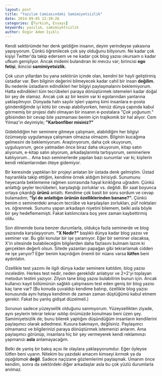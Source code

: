 ```yaml
---
layout: post
title: "Yazılım Camiasındaki Samimiyetsizlik"
date: 2014-09-05 22:39:28
categories: [Turkish, Essays]
keywords: yazılım, samimiyetsizlik
author: Özgür Adem Işıklı
---
```


Kendi sektörümde her denk geldiğim insanın, deyim yerindeyse yakasına yapışıyorum. Çünkü öğrenilecek çok şey olduğunu biliyorum. Ne kadar çok kişiyi Twitter'da takip edersem ve ne kadar çok blog yazısı okursam o kadar ufkum genişliyor. Ancak midemi bulandıran iki mevzu var; birincisi **ego fetişi**, ikincisi **samimiyetsizlik.**

Çok uzun yıllardan bu yana sektörün içinde olan, kendini bir hayli geliştirmiş üstadlar var. Ben bilginin değerini bilmeyecek kadar cahil bir insan **değilim.** Bu nedenle üstadların edindikleri her bilgiyi paylaşmalarını beklemiyorum. Hatta edindikleri tüm tecrübeleri paraya dönüştürmek istemeleri kadar doğal bir şey de olamaz. Ancak çok az bir kesim var ki egolarından yanlarına yaklaşılmıyor. Dünyada hatrı sayılır işleri yapmış kimi insanlara e-posta gönderdiğimde iyi kötü bir cevap alabiliyorken, henüz dünya çapında kabul görmemiş bir projesi dahi olmayan bir insanın e-postalara _"Çok yoğunum."_ gibisinden bir cevap bile yazmaması benim için trajikomik bir hal alıyor. Cem Yılmaz'ın deyimiyle; **"Karbonfiber misiniz?"**

Gidebildiğim her seminere gitmeye çalışmam, alabildiğim her bilgiyi özümseyip uygulamaya çalışmam olmazsa olmazım. Bilginin kucağıma gelmesini de beklemiyorum. Araştırıyorum, daha çok okuyorum, uyguluyorum, gece yatmadan önce biraz daha okuyorum, kitap satın alıyorum, e-kitap satın alıyorum, arkadaşlarımla tartışıyorum, seminerlere katılıyorum... Ama bazı seminerlerde yapılan bazı sunumlar var ki; kişilerin kendi reklamlarından öteye gidemiyor.

Bir keresinde yaptıkları bir projeyi anlatan bir üstada denk gelmiştim. Üstad hayranlıkla takip ettiğim, kendime örnek aldığım birisiydi. Sunumunu heyecanla beklememe rağmen sonrasında hayal kırıklığına uğradım. Çünkü anlattığı şeyler tecrübeleri, karşılaştığı zorluklar vs. değildi. Bir saat boyunca ortaya çıkardığı **ürünü** anlattı. Kendime çok basit bir soru sordum ve cevap bulamadım; **"İyi de anlattığın ürünün özelliklerinden banane?".** Çünkü benim o seminerdeki amacım tecrübe ve karşılaşılan zorlukları, püf noktaları vs. öğrenmek. Sunumu yapan arkadaşın niyetini bilemem, belki asla böyle bir şey hedeflememişti. Fakat katılımcılara boş yere zaman kaybettirmiş oldu.

Son dönemde buna benzer durumlarla, oldukça fazla seminerde ve blog yazısında karşılaşıyorum. **"X Nedir?"** başlıklı dünya kadar blog yazısı ve seminer var. Bu gibi konular bir işe yaramıyor. Eğer bir seminer olacaksa, X'in sitesinde bulabileceğim bilgilerden daha fazlasını bulmam lazım ki gerçekten değerli olsun. Sitede yazanları papağan gibi tekrarlamak cidden ne işe yarıyor? Eğer benim kaçırdığım önemli bir nüans varsa **lütfen** beni aydınlatın.

Özellikle test yazımı ile ilgili dünya kadar seminere katıldım, blog yazısı inceledim. Herkes test nedir, neden gereklidir anlatıyor ve 2+2'yi toplayan metodun testini yazıyor. Zilyon tane blog yazısı bulabilirim bunun için. Ancak kullanıcı kayıt bölümünün sağlıklı çalışmasını test eden geniş bir blog yazısı kaç tane var? (Bu konuda çuvaldızı kendime batırıp, özellikle blog yazısı konusunda aynı hataya kendimin de zaman zaman düştüğümü kabul etmem gerekir. Fakat bu yanlış gidişat düzelmeli.)

Sorunun sadece yüzeysellik olduğunu sanmıyorum. Yüzeysellikten ziyade, aynı şeylerin tekrar tekrar ısıtılıp önümüzde konulması beni üzen şey. Samimiyetsizlik de; bunu bilerek yaptığını düşündüğüm insanların kendilerini paylaşımcı olarak adledmesi. Kusura bakmayın, değilsiniz. Paylaşımcı olmamanız ve bilgilerinizi paraya dönüştürmek istemenizi anlarım. Ama paylaşımcı görünüp, insanlara hiç bir şey vermeyerek kendi reklamınızı yapmanızı **asla** anlamayacağım.

Belki de yanlış bir bakış açısı ile olaylara yaklaşıyorumdur. Eğer öyleyse lütfen beni uyarın. Nitekim bu yazıdaki amacım kimseyi _kırmak_ ya da _aşağılamak_ **değil**. Sadece naçizane gözlemlerimi paylaşmak. Umarım önce kendim, sonra da sektördeki diğer arkadaşlar asla bu çok yüzlü durumlarla anılmaz.

